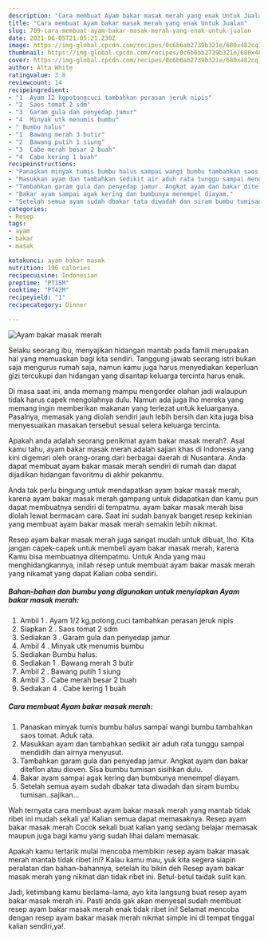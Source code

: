 ```yaml
---
description: "Cara membuat Ayam bakar masak merah yang enak Untuk Jualan"
title: "Cara membuat Ayam bakar masak merah yang enak Untuk Jualan"
slug: 709-cara-membuat-ayam-bakar-masak-merah-yang-enak-untuk-jualan
date: 2021-06-05T21:05:21.230Z
image: https://img-global.cpcdn.com/recipes/0c6b6ab2739b321e/680x482cq70/ayam-bakar-masak-merah-foto-resep-utama.jpg
thumbnail: https://img-global.cpcdn.com/recipes/0c6b6ab2739b321e/680x482cq70/ayam-bakar-masak-merah-foto-resep-utama.jpg
cover: https://img-global.cpcdn.com/recipes/0c6b6ab2739b321e/680x482cq70/ayam-bakar-masak-merah-foto-resep-utama.jpg
author: Alta White
ratingvalue: 3.8
reviewcount: 14
recipeingredient:
- "1  Ayam 12 kgpotongcuci tambahkan perasan jeruk nipis"
- "2  Saos tomat 2 sdm"
- "3  Garam gula dan penyedap jamur"
- "4  Minyak utk menumis bumbu"
- " Bumbu halus"
- "1  Bawang merah 3 butir"
- "2  Bawang putih 1 siung"
- "3  Cabe merah besar 2 buah"
- "4  Cabe kering 1 buah"
recipeinstructions:
- "Panaskan minyak tumis bumbu halus sampai wangi bumbu tambahkan saos tomat. Aduk rata."
- "Masukkan ayam dan tambahkan sedikit air aduh rata tunggu sampai mendidih dan airnya menyusut."
- "Tambahkan garam gula dan penyedap jamur. Angkat ayam dan bakar diteflon atau dioven. Sisa bumbu tumisan sisihkan dulu."
- "Bakar ayam sampai agak kering dan bumbunya menempel diayam."
- "Setelah semua ayam sudah dbakar tata diwadah dan siram bumbu tumisan..sajikan..."
categories:
- Resep
tags:
- ayam
- bakar
- masak

katakunci: ayam bakar masak 
nutrition: 196 calories
recipecuisine: Indonesian
preptime: "PT15M"
cooktime: "PT42M"
recipeyield: "1"
recipecategory: Dinner

---
```



![Ayam bakar masak merah](https://img-global.cpcdn.com/recipes/0c6b6ab2739b321e/680x482cq70/ayam-bakar-masak-merah-foto-resep-utama.jpg)

Selaku seorang ibu, menyajikan hidangan mantab pada famili merupakan hal yang memuaskan bagi kita sendiri. Tanggung jawab seorang istri bukan saja mengurus rumah saja, namun kamu juga harus menyediakan keperluan gizi tercukupi dan hidangan yang disantap keluarga tercinta harus enak.

Di masa  saat ini, anda memang mampu mengorder olahan jadi walaupun tidak harus capek mengolahnya dulu. Namun ada juga lho mereka yang memang ingin memberikan makanan yang terlezat untuk keluarganya. Pasalnya, memasak yang diolah sendiri jauh lebih bersih dan kita juga bisa menyesuaikan masakan tersebut sesuai selera keluarga tercinta. 



Apakah anda adalah seorang penikmat ayam bakar masak merah?. Asal kamu tahu, ayam bakar masak merah adalah sajian khas di Indonesia yang kini digemari oleh orang-orang dari berbagai daerah di Nusantara. Anda dapat membuat ayam bakar masak merah sendiri di rumah dan dapat dijadikan hidangan favoritmu di akhir pekanmu.

Anda tak perlu bingung untuk mendapatkan ayam bakar masak merah, karena ayam bakar masak merah gampang untuk didapatkan dan kamu pun dapat membuatnya sendiri di tempatmu. ayam bakar masak merah bisa diolah lewat bermacam cara. Saat ini sudah banyak banget resep kekinian yang membuat ayam bakar masak merah semakin lebih nikmat.

Resep ayam bakar masak merah juga sangat mudah untuk dibuat, lho. Kita jangan capek-capek untuk membeli ayam bakar masak merah, karena Kamu bisa membuatnya ditempatmu. Untuk Anda yang mau menghidangkannya, inilah resep untuk membuat ayam bakar masak merah yang nikamat yang dapat Kalian coba sendiri.

<!--inarticleads1-->

##### Bahan-bahan dan bumbu yang digunakan untuk menyiapkan Ayam bakar masak merah:

1. Ambil 1 . Ayam 1/2 kg,potong,cuci tambahkan perasan jeruk nipis
1. Siapkan 2 . Saos tomat 2 sdm
1. Sediakan 3 . Garam gula dan penyedap jamur
1. Ambil 4 . Minyak utk menumis bumbu
1. Sediakan  Bumbu halus:
1. Sediakan 1 . Bawang merah 3 butir
1. Ambil 2 . Bawang putih 1 siung
1. Ambil 3 . Cabe merah besar 2 buah
1. Sediakan 4 . Cabe kering 1 buah




<!--inarticleads2-->

##### Cara membuat Ayam bakar masak merah:

1. Panaskan minyak tumis bumbu halus sampai wangi bumbu tambahkan saos tomat. Aduk rata.
1. Masukkan ayam dan tambahkan sedikit air aduh rata tunggu sampai mendidih dan airnya menyusut.
1. Tambahkan garam gula dan penyedap jamur. Angkat ayam dan bakar diteflon atau dioven. Sisa bumbu tumisan sisihkan dulu.
1. Bakar ayam sampai agak kering dan bumbunya menempel diayam.
1. Setelah semua ayam sudah dbakar tata diwadah dan siram bumbu tumisan..sajikan...




Wah ternyata cara membuat ayam bakar masak merah yang mantab tidak ribet ini mudah sekali ya! Kalian semua dapat memasaknya. Resep ayam bakar masak merah Cocok sekali buat kalian yang sedang belajar memasak maupun juga bagi kamu yang sudah lihai dalam memasak.

Apakah kamu tertarik mulai mencoba membikin resep ayam bakar masak merah mantab tidak ribet ini? Kalau kamu mau, yuk kita segera siapin peralatan dan bahan-bahannya, setelah itu bikin deh Resep ayam bakar masak merah yang nikmat dan tidak ribet ini. Betul-betul taidak sulit kan. 

Jadi, ketimbang kamu berlama-lama, ayo kita langsung buat resep ayam bakar masak merah ini. Pasti anda gak akan menyesal sudah membuat resep ayam bakar masak merah enak tidak ribet ini! Selamat mencoba dengan resep ayam bakar masak merah nikmat simple ini di tempat tinggal kalian sendiri,ya!.

